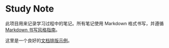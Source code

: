 # Study Note

此项目用来记录学习过程中的笔记。所有笔记使用 Markdown 格式书写，并遵循 [Markdown 书写风格指南](http://einverne.github.io/markdown-style-guide/zh.html)。

这里是一个良好的[文档排版示例](https://developer.android.com/topic/libraries/data-binding/index.html)。
